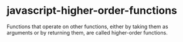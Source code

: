 # javascript-higher-order-functions

Functions that operate on other functions, either by taking them as arguments or by returning them, are called higher-order functions.
